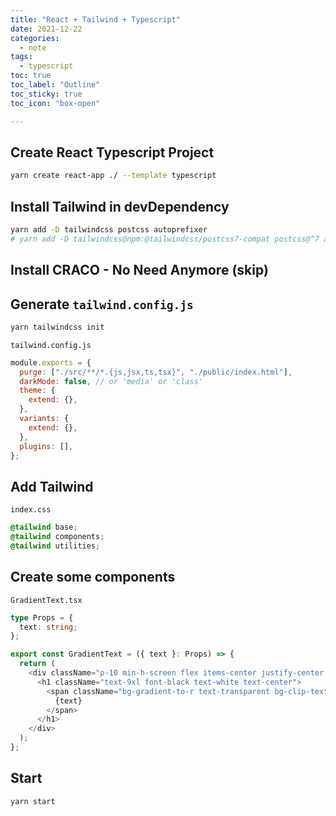 ```yaml
---
title: "React + Tailwind + Typescript"
date: 2021-12-22
categories:
  - note
tags:
  - typescript
toc: true
toc_label: "Outline"
toc_sticky: true
toc_icon: "box-open"

---
```


## Create React Typescript Project

```bash
yarn create react-app ./ --template typescript
```

## Install Tailwind in devDependency

```bash
yarn add -D tailwindcss postcss autoprefixer
# yarn add -D tailwindcss@npm:@tailwindcss/postcss7-compat postcss@^7 autoprefixer@^9
```

## Install CRACO - No Need Anymore (skip)

## Generate `tailwind.config.js`

```bash
yarn tailwindcss init
```

`tailwind.config.js`
```javascript
module.exports = {
  purge: ["./src/**/*.{js,jsx,ts,tsx}", "./public/index.html"],
  darkMode: false, // or 'media' or 'class'
  theme: {
    extend: {},
  },
  variants: {
    extend: {},
  },
  plugins: [],
};
```

## Add Tailwind

`index.css`
```css
@tailwind base;
@tailwind components;
@tailwind utilities;
```

## Create some components

`GradientText.tsx`
```typescript
type Props = {
  text: string;
};

export const GradientText = ({ text }: Props) => {
  return (
    <div className="p-10 min-h-screen flex items-center justify-center bg-cool-gray-700">
      <h1 className="text-9xl font-black text-white text-center">
        <span className="bg-gradient-to-r text-transparent bg-clip-text from-green-400 to-purple-500">
          {text}
        </span>
      </h1>
    </div>
  );
};
```

## Start

```bash
yarn start
```

